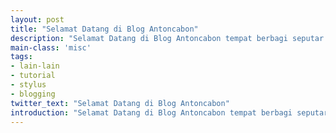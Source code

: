 ```yaml
---
layout: post
title: "Selamat Datang di Blog Antoncabon"
description: "Selamat Datang di Blog Antoncabon tempat berbagi seputar dunia blogging dan hal yang berhubungan dengan blog."
main-class: 'misc'
tags:
- lain-lain
- tutorial
- stylus
- blogging
twitter_text: "Selamat Datang di Blog Antoncabon"
introduction: "Selamat Datang di Blog Antoncabon tempat berbagi seputar dunia blogging dan hal yang berhubungan dengan blog."
---
```

